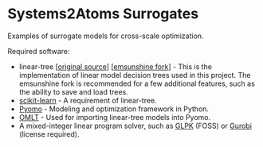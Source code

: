 # Systems2Atoms Surrogates

Examples of surrogate models for cross-scale optimization.

Required software:
- linear-tree \[[original source](https://github.com/cerlymarco/linear-tree)\] \[[emsunshine fork](https://github.com/emsunshine/linear-tree)\] - This is the implementation of linear model decision trees used in this project. The emsunshine fork is recommended for a few additional features, such as the ability to save and load trees.
- [scikit-learn](https://scikit-learn.org/stable/) - A requirement of linear-tree.
- [Pyomo](http://www.pyomo.org/) - Modeling and optimization framework in Python.
- [OMLT](https://github.com/cog-imperial/OMLT/tree/main) - Used for importing linear-tree models into Pyomo.
- A mixed-integer linear program solver, such as [GLPK](https://www.gnu.org/software/glpk/) (FOSS) or [Gurobi](https://www.gurobi.com/) (license required).
